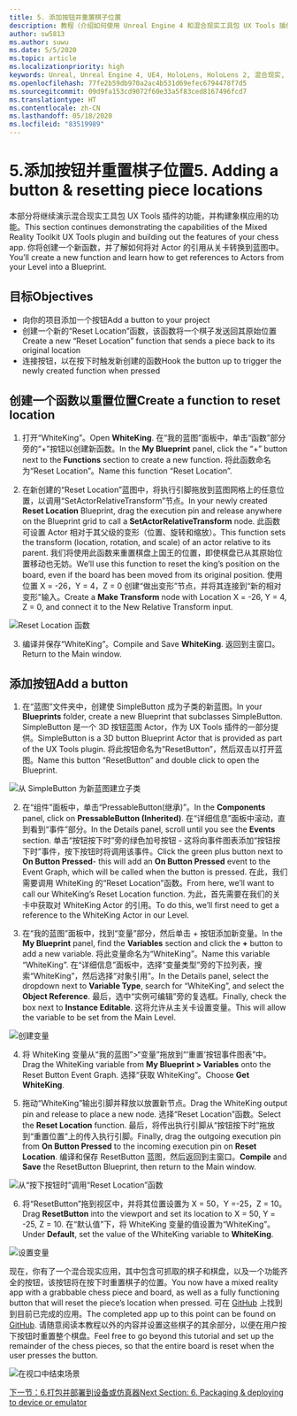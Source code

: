 ```yaml
---
title: 5. 添加按钮并重置棋子位置
description: 教程（介绍如何使用 Unreal Engine 4 和混合现实工具包 UX Tools 插件构建一款简单的象棋应用）第 5 部分
author: sw5813
ms.author: suwu
ms.date: 5/5/2020
ms.topic: article
ms.localizationpriority: high
keywords: Unreal, Unreal Engine 4, UE4, HoloLens, HoloLens 2, 混合现实, 教程, 入门, mrtk, uxt, UX Tools, 文档
ms.openlocfilehash: 77fe2b59db970a2ac4b531d69efec6794478f7d5
ms.sourcegitcommit: 09d9fa153cd9072f60e33a5f83ced8167496fcd7
ms.translationtype: HT
ms.contentlocale: zh-CN
ms.lasthandoff: 05/18/2020
ms.locfileid: "83519989"
---
```

# <a name="5-adding-a-button--resetting-piece-locations"></a><span data-ttu-id="b611d-104">5.添加按钮并重置棋子位置</span><span class="sxs-lookup"><span data-stu-id="b611d-104">5. Adding a button & resetting piece locations</span></span>

<span data-ttu-id="b611d-105">本部分将继续演示混合现实工具包 UX Tools 插件的功能，并构建象棋应用的功能。</span><span class="sxs-lookup"><span data-stu-id="b611d-105">This section continues demonstrating the capabilities of the Mixed Reality Toolkit UX Tools plugin and building out the features of your chess app.</span></span> <span data-ttu-id="b611d-106">你将创建一个新函数，并了解如何将对 Actor 的引用从关卡转换到蓝图中。</span><span class="sxs-lookup"><span data-stu-id="b611d-106">You’ll create a new function and learn how to get references to Actors from your Level into a Blueprint.</span></span>

## <a name="objectives"></a><span data-ttu-id="b611d-107">目标</span><span class="sxs-lookup"><span data-stu-id="b611d-107">Objectives</span></span>

* <span data-ttu-id="b611d-108">向你的项目添加一个按钮</span><span class="sxs-lookup"><span data-stu-id="b611d-108">Add a button to your project</span></span>
* <span data-ttu-id="b611d-109">创建一个新的“Reset Location”函数，该函数将一个棋子发送回其原始位置</span><span class="sxs-lookup"><span data-stu-id="b611d-109">Create a new “Reset Location” function that sends a piece back to its original location</span></span>
* <span data-ttu-id="b611d-110">连接按钮，以在按下时触发新创建的函数</span><span class="sxs-lookup"><span data-stu-id="b611d-110">Hook the button up to trigger the newly created function when pressed</span></span>

## <a name="create-a-function-to-reset-location"></a><span data-ttu-id="b611d-111">创建一个函数以重置位置</span><span class="sxs-lookup"><span data-stu-id="b611d-111">Create a function to reset location</span></span>

1.  <span data-ttu-id="b611d-112">打开“WhiteKing”。</span><span class="sxs-lookup"><span data-stu-id="b611d-112">Open **WhiteKing**.</span></span> <span data-ttu-id="b611d-113">在“我的蓝图”面板中，单击“函数”部分旁的“+”按钮以创建新函数。</span><span class="sxs-lookup"><span data-stu-id="b611d-113">In the **My Blueprint** panel, click the “+” button next to the **Functions** section to create a new function.</span></span> <span data-ttu-id="b611d-114">将此函数命名为“Reset Location”。</span><span class="sxs-lookup"><span data-stu-id="b611d-114">Name this function “Reset Location”.</span></span> 

2.  <span data-ttu-id="b611d-115">在新创建的“Reset Location”蓝图中，将执行引脚拖放到蓝图网格上的任意位置，以调用“SetActorRelativeTransform”节点。</span><span class="sxs-lookup"><span data-stu-id="b611d-115">In your newly created **Reset Location** Blueprint, drag the execution pin and release anywhere on the Blueprint grid to call a **SetActorRelativeTransform** node.</span></span> <span data-ttu-id="b611d-116">此函数可设置 Actor 相对于其父级的变形（位置、旋转和缩放）。</span><span class="sxs-lookup"><span data-stu-id="b611d-116">This function sets the transform (location, rotation, and scale) of an actor relative to its parent.</span></span> <span data-ttu-id="b611d-117">我们将使用此函数来重置棋盘上国王的位置，即使棋盘已从其原始位置移动也无妨。</span><span class="sxs-lookup"><span data-stu-id="b611d-117">We’ll use this function to reset the king’s position on the board, even if the board has been moved from its original position.</span></span> <span data-ttu-id="b611d-118">使用位置 X = -26，Y = 4，Z = 0 创建“做出变形”节点，并将其连接到“新的相对变形”输入。</span><span class="sxs-lookup"><span data-stu-id="b611d-118">Create a **Make Transform** node with Location X = -26, Y = 4, Z = 0, and connect it to the New Relative Transform input.</span></span> 

![Reset Location 函数](images/unreal-uxt/5-function.PNG)

3.  <span data-ttu-id="b611d-120">编译并保存“WhiteKing”。</span><span class="sxs-lookup"><span data-stu-id="b611d-120">Compile and Save **WhiteKing**.</span></span> <span data-ttu-id="b611d-121">返回到主窗口。</span><span class="sxs-lookup"><span data-stu-id="b611d-121">Return to the Main window.</span></span> 

## <a name="add-a-button"></a><span data-ttu-id="b611d-122">添加按钮</span><span class="sxs-lookup"><span data-stu-id="b611d-122">Add a button</span></span>

1.  <span data-ttu-id="b611d-123">在“蓝图”文件夹中，创建使 SimpleButton 成为子类的新蓝图。</span><span class="sxs-lookup"><span data-stu-id="b611d-123">In your **Blueprints** folder, create a new Blueprint that subclasses SimpleButton.</span></span> <span data-ttu-id="b611d-124">SimpleButton 是一个 3D 按钮蓝图 Actor，作为 UX Tools 插件的一部分提供。</span><span class="sxs-lookup"><span data-stu-id="b611d-124">SimpleButton is a 3D button Blueprint Actor that is provided as part of the UX Tools plugin.</span></span> <span data-ttu-id="b611d-125">将此按钮命名为“ResetButton”，然后双击以打开蓝图。</span><span class="sxs-lookup"><span data-stu-id="b611d-125">Name this button “ResetButton” and double click to open the Blueprint.</span></span> 

![从 SimpleButton 为新蓝图建立子类](images/unreal-uxt/5-subclass.PNG)

2.  <span data-ttu-id="b611d-127">在“组件”面板中，单击“PressableButton(继承)”。</span><span class="sxs-lookup"><span data-stu-id="b611d-127">In the **Components** panel, click on **PressableButton (Inherited)**.</span></span> <span data-ttu-id="b611d-128">在“详细信息”面板中滚动，直到看到“事件”部分。</span><span class="sxs-lookup"><span data-stu-id="b611d-128">In the Details panel, scroll until you see the **Events** section.</span></span> <span data-ttu-id="b611d-129">单击“按钮按下时”旁的绿色加号按钮 - 这将向事件图表添加“按钮按下时”事件，按下按钮时将调用该事件。</span><span class="sxs-lookup"><span data-stu-id="b611d-129">Click the green plus button next to **On Button Pressed**- this will add an **On Button Pressed** event to the Event Graph, which will be called when the button is pressed.</span></span> <span data-ttu-id="b611d-130">在此，我们需要调用 WhiteKing 的“Reset Location”函数。</span><span class="sxs-lookup"><span data-stu-id="b611d-130">From here, we’ll want to call our WhiteKing’s Reset Location function.</span></span> <span data-ttu-id="b611d-131">为此，首先需要在我们的关卡中获取对 WhiteKing Actor 的引用。</span><span class="sxs-lookup"><span data-stu-id="b611d-131">To do this, we’ll first need to get a reference to the WhiteKing Actor in our Level.</span></span> 

3.  <span data-ttu-id="b611d-132">在“我的蓝图”面板中，找到“变量”部分，然后单击 + 按钮添加新变量。</span><span class="sxs-lookup"><span data-stu-id="b611d-132">In the **My Blueprint** panel, find the **Variables** section and click the **+** button to add a new variable.</span></span> <span data-ttu-id="b611d-133">将此变量命名为“WhiteKing”。</span><span class="sxs-lookup"><span data-stu-id="b611d-133">Name this variable “WhiteKing”.</span></span> <span data-ttu-id="b611d-134">在“详细信息”面板中，选择“变量类型”旁的下拉列表，搜索“WhiteKing”，然后选择“对象引用”。</span><span class="sxs-lookup"><span data-stu-id="b611d-134">In the Details panel, select the dropdown next to **Variable Type**, search for “WhiteKing”, and select the **Object Reference**.</span></span> <span data-ttu-id="b611d-135">最后，选中“实例可编辑”旁的复选框。</span><span class="sxs-lookup"><span data-stu-id="b611d-135">Finally, check the box next to **Instance Editable**.</span></span> <span data-ttu-id="b611d-136">这将允许从主关卡设置变量。</span><span class="sxs-lookup"><span data-stu-id="b611d-136">This will allow the variable to be set from the Main Level.</span></span> 

![创建变量](images/unreal-uxt/5-var.PNG)

4.  <span data-ttu-id="b611d-138">将 WhiteKing 变量从“我的蓝图”>“变量”拖放到“‘重置’按钮事件图表”中。</span><span class="sxs-lookup"><span data-stu-id="b611d-138">Drag the WhiteKing variable from **My Blueprint > Variables** onto the Reset Button Event Graph.</span></span> <span data-ttu-id="b611d-139">选择“获取 WhiteKing”。</span><span class="sxs-lookup"><span data-stu-id="b611d-139">Choose **Get WhiteKing**.</span></span> 

5.  <span data-ttu-id="b611d-140">拖动“WhiteKing”输出引脚并释放以放置新节点。</span><span class="sxs-lookup"><span data-stu-id="b611d-140">Drag the WhiteKing output pin and release to place a new node.</span></span> <span data-ttu-id="b611d-141">选择“Reset Location”函数。</span><span class="sxs-lookup"><span data-stu-id="b611d-141">Select the **Reset Location** function.</span></span> <span data-ttu-id="b611d-142">最后，将传出执行引脚从“按钮按下时”拖放到“重置位置”上的传入执行引脚。</span><span class="sxs-lookup"><span data-stu-id="b611d-142">Finally, drag the outgoing execution pin from **On Button Pressed** to the incoming execution pin on **Reset Location**.</span></span> <span data-ttu-id="b611d-143">编译和保存 ResetButton 蓝图，然后返回到主窗口。</span><span class="sxs-lookup"><span data-stu-id="b611d-143">**Compile** and **Save** the ResetButton Blueprint, then return to the Main window.</span></span> 

![从“按下按钮时”调用“Reset Location”函数](images/unreal-uxt/5-callresetloc.PNG)

6.  <span data-ttu-id="b611d-145">将“ResetButton”拖到视区中，并将其位置设置为 X = 50，Y =-25，Z = 10。</span><span class="sxs-lookup"><span data-stu-id="b611d-145">Drag **ResetButton** into the viewport and set its location to X = 50, Y = -25, Z = 10.</span></span> <span data-ttu-id="b611d-146">在“默认值”下，将 WhiteKing 变量的值设置为“WhiteKing”。</span><span class="sxs-lookup"><span data-stu-id="b611d-146">Under **Default**, set the value of the WhiteKing variable to **WhiteKing**.</span></span>

![设置变量](images/unreal-uxt/5-buttonlevel.PNG)

<span data-ttu-id="b611d-148">现在，你有了一个混合现实应用，其中包含可抓取的棋子和棋盘，以及一个功能齐全的按钮，该按钮将在按下时重置棋子的位置。</span><span class="sxs-lookup"><span data-stu-id="b611d-148">You now have a mixed reality app with a grabbable chess piece and board, as well as a fully functioning button that will reset the piece’s location when pressed.</span></span> <span data-ttu-id="b611d-149">可在 [GitHub](https://github.com/microsoft/MixedReality-Unreal-Samples/tree/master/ChessApp) 上找到到目前已完成的应用。</span><span class="sxs-lookup"><span data-stu-id="b611d-149">The completed app up to this point can be found on [GitHub](https://github.com/microsoft/MixedReality-Unreal-Samples/tree/master/ChessApp).</span></span> <span data-ttu-id="b611d-150">请随意阅读本教程以外的内容并设置这些棋子的其余部分，以便在用户按下按钮时重置整个棋盘。</span><span class="sxs-lookup"><span data-stu-id="b611d-150">Feel free to go beyond this tutorial and set up the remainder of the chess pieces, so that the entire board is reset when the user presses the button.</span></span>

![在视口中结束场景](images/unreal-uxt/5-endscene.PNG)

[<span data-ttu-id="b611d-152">下一节：6.打包并部署到设备或仿真器</span><span class="sxs-lookup"><span data-stu-id="b611d-152">Next Section: 6. Packaging & deploying to device or emulator</span></span>](unreal-uxt-ch6.md)
